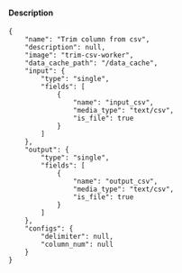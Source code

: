 #### Description

    {
        "name": "Trim column from csv",
        "description": null,
        "image": "trim-csv-worker",
        "data_cache_path": "/data_cache",
        "input": {
            "type": "single",
            "fields": [
                {
                    "name": "input_csv",
                    "media_type": "text/csv",
                    "is_file": true
                }
            ]
        },
        "output": {
            "type": "single",
            "fields": [
                {
                    "name": "output_csv",
                    "media_type": "text/csv",
                    "is_file": true
                }
            ]
        },
        "configs": {
            "delimiter": null,
            "column_num": null
        }
    }
